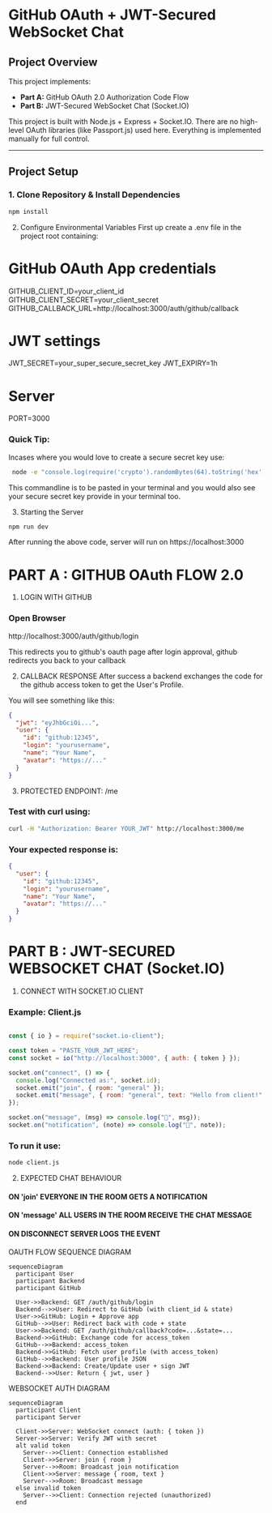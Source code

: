 # GitHub OAuth + JWT-Secured WebSocket Chat

## Project Overview
This project implements:

- **Part A:** GitHub OAuth 2.0 Authorization Code Flow
- **Part B:** JWT-Secured WebSocket Chat (Socket.IO)

This project is built with Node.js + Express + Socket.IO. There are no high-level OAuth libraries (like Passport.js) used here. Everything is implemented manually for full control.

---
## Project Setup

### 1. Clone Repository & Install Dependencies
```bash
npm install
```

2. Configure Environmental Variables
First up create a .env file in the project root containing: 

# GitHub OAuth App credentials
GITHUB_CLIENT_ID=your_client_id
GITHUB_CLIENT_SECRET=your_client_secret
GITHUB_CALLBACK_URL=http://localhost:3000/auth/github/callback

# JWT settings
JWT_SECRET=your_super_secure_secret_key
JWT_EXPIRY=1h

# Server
PORT=3000

### Quick Tip:
Incases where you would love to create a secure secret key use: 
```bash
 node -e "console.log(require('crypto').randomBytes(64).toString('hex'))"
```
This commandline is to be pasted in your terminal and you would also see your secure secret key provide in your terminal too.



3. Starting the Server
```bash
npm run dev
```

After running the above code, server will run on https://localhost:3000



# PART A : GITHUB OAuth FLOW 2.0 
1. LOGIN WITH GITHUB

### Open Browser 
http://localhost:3000/auth/github/login

This redirects you to github's oauth page after login approval, github redirects you back to your callback


2. CALLBACK RESPONSE
After success a backend exchanges the code for the github access token to get the User's Profile.

You will see something like this:
```json
{
  "jwt": "eyJhbGciOi...",
  "user": {
    "id": "github:12345",
    "login": "yourusername",
    "name": "Your Name",
    "avatar": "https://..."
  }
}
```

3. PROTECTED ENDPOINT: /me 
### Test with curl using:
```bash
curl -H "Authorization: Bearer YOUR_JWT" http://localhost:3000/me
```

### Your expected response is: 
```json
{
  "user": {
    "id": "github:12345",
    "login": "yourusername",
    "name": "Your Name",
    "avatar": "https://..."
  }
}
```






# PART B :  JWT-SECURED WEBSOCKET CHAT (Socket.IO)
1. CONNECT WITH SOCKET.IO CLIENT
### Example: Client.js
```js

const { io } = require("socket.io-client");

const token = "PASTE_YOUR_JWT_HERE";
const socket = io("http://localhost:3000", { auth: { token } });

socket.on("connect", () => {
  console.log("Connected as:", socket.id);
  socket.emit("join", { room: "general" });
  socket.emit("message", { room: "general", text: "Hello from client!" });
});

socket.on("message", (msg) => console.log("💬", msg));
socket.on("notification", (note) => console.log("🔔", note));
```

### To run it use: 
```bash
node client.js
```

2. EXPECTED CHAT BEHAVIOUR
#### ON 'join' EVERYONE IN THE ROOM GETS A NOTIFICATION

#### ON 'message' ALL USERS IN THE ROOM RECEIVE THE CHAT MESSAGE 

#### ON DISCONNECT SERVER LOGS THE EVENT









OAUTH FLOW SEQUENCE DIAGRAM
```mermaid 
sequenceDiagram
  participant User
  participant Backend
  participant GitHub

  User->>Backend: GET /auth/github/login
  Backend-->>User: Redirect to GitHub (with client_id & state)
  User->>GitHub: Login + Approve app
  GitHub-->>User: Redirect back with code + state
  User->>Backend: GET /auth/github/callback?code=...&state=...
  Backend->>GitHub: Exchange code for access_token
  GitHub-->>Backend: access_token
  Backend->>GitHub: Fetch user profile (with access_token)
  GitHub-->>Backend: User profile JSON
  Backend->>Backend: Create/Update user + sign JWT
  Backend-->>User: Return { jwt, user }
```




WEBSOCKET AUTH DIAGRAM
```mermaid
sequenceDiagram
  participant Client
  participant Server

  Client->>Server: WebSocket connect (auth: { token })
  Server->>Server: Verify JWT with secret
  alt valid token
    Server-->>Client: Connection established
    Client->>Server: join { room }
    Server-->>Room: Broadcast join notification
    Client->>Server: message { room, text }
    Server-->>Room: Broadcast message
  else invalid token
    Server-->>Client: Connection rejected (unauthorized)
  end
 ```
